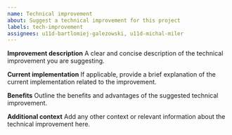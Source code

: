 ```yaml
---
name: Technical improvement
about: Suggest a technical improvement for this project
labels: tech-improvement
assignees: u11d-bartlomiej-galezowski, u11d-michal-miler
---
```


**Improvement description**
A clear and concise description of the technical improvement you are suggesting.

**Current implementation**
If applicable, provide a brief explanation of the current implementation related to the improvement.

**Benefits**
Outline the benefits and advantages of the suggested technical improvement.

**Additional context**
Add any other context or relevant information about the technical improvement here.